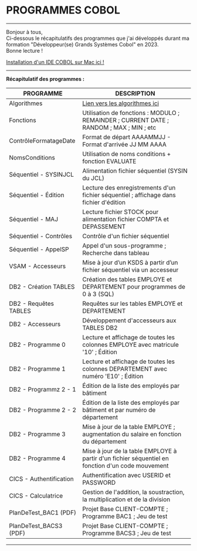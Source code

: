 # PROGRAMMES COBOL

----------------------------------------------------------------------------------------------------------------------------------------

     
Bonjour à tous,  
Ci-dessous le récapitulatifs des programmes que j'ai développés durant ma formation "Développeur(se) Grands Systèmes Cobol" en 2023.  
Bonne lecture !

[Installation d'un IDE COBOL sur Mac ici !](https://www.geeksforgeeks.org/how-to-install-cobol-on-macos/)

----------------------------------------------------------------------------------------------------------------------------------------
  
__Récapitulatif des programmes :__

  
| PROGRAMME                   | DESCRIPTION          |
| --------------------------- | -------------------|
| Algorithmes                 | [Lien vers les algorithmes ici](http://cours.pise.info/algo/introduction.htm) |
| Fonctions                   | Utilisation de fonctions : MODULO ; REMAINDER ; CURRENT DATE ; RANDOM ; MAX ; MIN ; etc |
| ContrôleFormatageDate       | Format de départ AAAAMMJJ - Format d'arrivée JJ MM AAAA |
| NomsConditions              | Utilisation de noms conditions + fonction EVALUATE |
| Séquentiel - SYSINJCL       | Alimentation fichier séquentiel (SYSIN du JCL) |
| Séquentiel - Édition        | Lecture des enregistrements d'un fichier séquentiel ; affichage dans fichier d'édition |
| Séquentiel - MAJ            | Lecture fichier STOCK pour alimentation fichier COMPTA et DEPASSEMENT  |
| Séquentiel - Contrôles      | Contrôle d'un fichier séquentiel  |
| Séquentiel - AppelSP        | Appel d'un sous-programme ; Recherche dans tableau  |
| VSAM - Accesseurs           | Mise à jour d’un KSDS à partir d’un fichier séquentiel via un accesseur  |
| DB2 - Création TABLES       | Création des tables EMPLOYE et DEPARTEMENT pour programmes de 0 à 3 (SQL)  |
| DB2 - Requêtes TABLES       | Requêtes sur les tables EMPLOYE et DEPARTEMENT  |
| DB2 - Accesseurs            | Développement d'accesseurs aux TABLES DB2  |
| DB2 - Programme 0           | Lecture et affichage de toutes les colonnes EMPLOYE avec matricule '10' ; Édition  |
| DB2 - Programme 1           | Lecture et affichage de toutes les colonnes DEPARTEMENT avec numéro 'E10' ; Édition  |
| DB2 - Programmz 2 - 1       | Édition de la liste des employés par bâtiment  |
| DB2 - Programme 2 - 2       | Édition de la liste des employés par bâtiment et par numéro de département  |
| DB2 - Programme 3           | Mise à jour de la table EMPLOYE ; augmentation du salaire en fonction du département  |
| DB2 - Programme 4           | Mise à jour de la table EMPLOYE à partir d'un fichier séquentiel en fonction d'un code mouvement  |
| CICS - Authentification     | Authentification avec USERID et PASSWORD  |
| CICS - Calculatrice         | Gestion de l'addition, la soustraction, la multiplication et de la division  |
| PlanDeTest_BAC1 (PDF)       | Projet Base CLIENT-COMPTE ; Programme BAC1 ; Jeu de test |
| PlanDeTest_BACS3 (PDF)      | Projet Base CLIENT-COMPTE ; Programme BACS3 ; Jeu de test |
  
----------------------------------------------------------------------------------------------------------------------------------------
